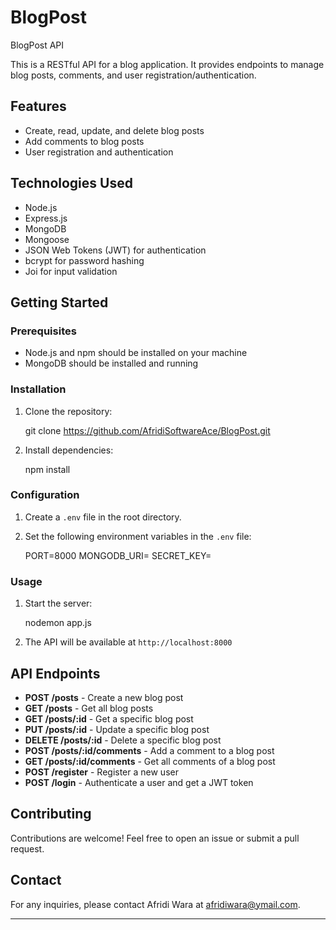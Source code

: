 # BlogPost
BlogPost API

This is a RESTful API for a blog application. It provides endpoints to manage blog posts, comments, and user registration/authentication.

## Features

- Create, read, update, and delete blog posts
- Add comments to blog posts
- User registration and authentication

## Technologies Used

- Node.js
- Express.js
- MongoDB
- Mongoose
- JSON Web Tokens (JWT) for authentication
- bcrypt for password hashing
- Joi for input validation

## Getting Started

### Prerequisites

- Node.js and npm should be installed on your machine
- MongoDB should be installed and running

### Installation

1. Clone the repository:

   
   git clone https://github.com/AfridiSoftwareAce/BlogPost.git
   

2. Install dependencies:

   
   npm install
   

### Configuration

1. Create a `.env` file in the root directory.
2. Set the following environment variables in the `.env` file:

   
   PORT=8000
   MONGODB_URI=<your-mongodb-uri>
   SECRET_KEY=<your-secret-key-for-jwt>
   

### Usage

1. Start the server:

   
   nodemon app.js
  

2. The API will be available at `http://localhost:8000`

## API Endpoints

- **POST /posts** - Create a new blog post
- **GET /posts** - Get all blog posts
- **GET /posts/:id** - Get a specific blog post
- **PUT /posts/:id** - Update a specific blog post
- **DELETE /posts/:id** - Delete a specific blog post
- **POST /posts/:id/comments** - Add a comment to a blog post
- **GET /posts/:id/comments** - Get all comments of a blog post
- **POST /register** - Register a new user
- **POST /login** - Authenticate a user and get a JWT token

## Contributing

Contributions are welcome! Feel free to open an issue or submit a pull request.

## Contact

For any inquiries, please contact Afridi Wara at afridiwara@ymail.com.

---
